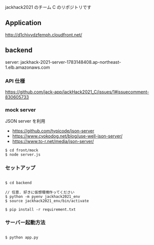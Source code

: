 jackhack2021 のチーム C のリポジトリです

## Application
http://d1chivvdzfemph.cloudfront.net/

## backend

server: jackhack-2021-server-1783148408.ap-northeast-1.elb.amazonaws.com

### API 仕様

https://github.com/jack-app/jackHack2021_C/issues/1#issuecomment-830605733

### mock server

JSON server を利用

- https://github.com/typicode/json-server
- https://www.cyokodog.net/blog/use-well-json-server/
- https://www.to-r.net/media/json-server/

```
$ cd front/mock
$ node server.js
```

### セットアップ

```

$ cd backend

// 任意. 好きに仮想環境作ってください
$ python -m pyenv jackhack2021_env
$ source jackhack2021_env/bin/activate

$ pip install -r requirement.txt

```

### サーバー起動方法

```

$ python app.py

```
